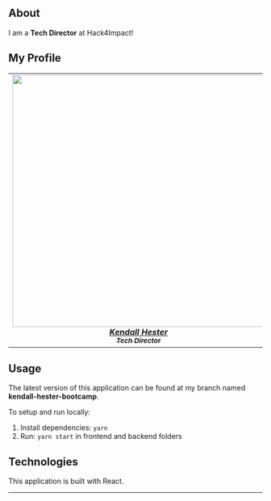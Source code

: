 ## About

I am a **Tech Director** at Hack4Impact!

## My Profile

<table align="center">
  <tr>
    <td align="center">
      <a href="tacobell.com">
        <img
          src="./IMG_9449.JPG"
          width="500px"
        />
        <br />
        <b><i>Kendall Hester</i></b>
        <br />
        <sub><b><i>Tech Director</i></b></sub>
      </a>
    </td>
    </tr>
</table>

## Usage

The latest version of this application can be found at my branch named **kendall-hester-bootcamp**.

To setup and run locally:

1. Install dependencies: `yarn`
2. Run: `yarn start` in frontend and backend folders

## Technologies

This application is built with React.

<hr />
